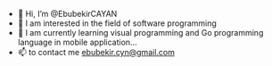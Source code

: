 - 👋 Hi, I’m @EbubekirCAYAN
- 👀 I am interested in the field of software programming
- 🌱 I am currently learning visual programming and Go programming language in mobile application...
- 📫 to contact me ebubekir.cyn@gmail.com 

<!---
EbubekirCAYAN/EbubekirCAYAN is a ✨ special ✨ repository because its `README.md` (this file) appears on your GitHub profile.
You can click the Preview link to take a look at your changes.
--->
